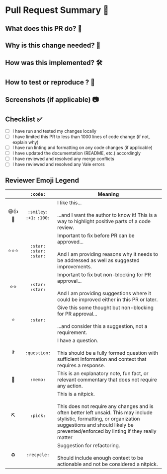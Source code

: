 # Pull Request Summary 🚀

## What does this PR do? 📝

<!-- A clear and concise description of the changes introduced in this pull request -->

## Why is this change needed? 🤔

<!-- Describe the motivation or context for this pull request -->

## How was this implemented? 🛠️

<!-- Explain the approach and implementation details -->

## How to test or reproduce ? 🧪

<!-- Provide steps to test or reproduce the changes -->

## Screenshots (if applicable) 📷

<!-- Add relevant screenshots or GIFs to illustrate the changes -->

## Checklist ✅

- [ ] I have run and tested my changes locally
- [ ] I have limited this PR to less than 1000 lines of code change (if not, explain why)
- [ ] I have run linting and formatting on any code changes (if applicable)
- [ ] I have updated the documentation (README, etc.) accordingly
- [ ] I have reviewed and resolved any merge conflicts
- [ ] I have reviewed and resolved any Vale errors

## Reviewer Emoji Legend

|     |         `:code:`          | Meaning                                                                                                                                                                                                                                         |
| :-: | :-----------------------: | ----------------------------------------------------------------------------------------------------------------------------------------------------------------------------------------------------------------------------------------------- |
| 😃👍💯 | `:smiley:` `:+1:` `:100:` | I like this... <br /><br /> ...and I want the author to know it! This is a way to highlight positive parts of a code review.                                                                                                                |
| ⭐⭐⭐ |  `:star: :star: :star:`   | Important to fix before PR can be approved... <br /><br /> And I am providing reasons why it needs to be addressed as well as suggested improvements.                                                                                       |
| ⭐⭐  |      `:star: :star:`      | Important to fix but non-blocking for PR approval... <br /><br /> And I am providing suggestions where it could be improved either in this PR or later.                                                                                      |
|  ⭐  |         `:star:`          | Give this some thought but non-blocking for PR approval... <br /><br /> ...and consider this a suggestion, not a requirement.                                                                                                                 |
|  ❓  |       `:question:`        | I have a question. <br /><br /> This should be a fully formed question with sufficient information and context that requires a response.                                                                                                      |
|  📝  |         `:memo:`          | This is an explanatory note, fun fact, or relevant commentary that does not require any action.                                                                                                                                               |
|  ⛏  |         `:pick:`          | This is a nitpick. <br /><br /> This does not require any changes and is often better left unsaid. This may include stylistic, formatting, or organization suggestions and should likely be prevented/enforced by linting if they really matter |
| ♻️  |        `:recycle:`        | Suggestion for refactoring. <br /><br /> Should include enough context to be actionable and not be considered a nitpick.                                                                                                                        |
